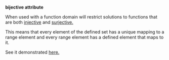 **bijective attribute**

When used with a function domain will restrict solutions to functions that are both [injective](https://github/conjure-cp/conjure/docs/bits/attribute/L_injective.md) and [surjective.](https://github/conjure-cp/conjure/docs/bits/attribute/L_surjective.md)

This means that every element of the defined set has a unique mapping to a range element and every range element has a defined element that maps to it.

See it demonstrated [here.](https://github/conjure-cp/conjure/docs/notebooks/functionDemonstration.ipynb)